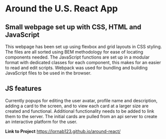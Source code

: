 # Around the U.S. React App

## Small webpage set up with CSS, HTML and JavaScript

This webpage has been set up using flexbox and grid layouts in CSS styling. The files are all sorted using BEM methodology for ease of locating components needed. The JavaScript functions are set up in a modular format with dedicated classes for each component, this makes for an easier to read and edit scripts. Webpack was used for bundling and building JavaScript files to be used in the browser.

## JS features

Currently popups for editing the user avatar, profile name and description, adding a card to the screen, and to view each card at a larger size are created and functional. Additional functionality needs to be added to link them to the server. The initial cards are pulled from an api server to create an interactive platform for the user.


**Link to Project**
https://lornab123.github.io/around-react/